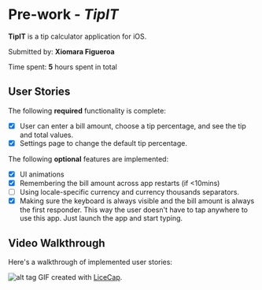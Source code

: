 # Pre-work - *TipIT*

**TipIT** is a tip calculator application for iOS.

Submitted by: **Xiomara Figueroa**

Time spent: **5** hours spent in total

## User Stories

The following **required** functionality is complete:

* [x] User can enter a bill amount, choose a tip percentage, and see the tip and total values.
* [x] Settings page to change the default tip percentage.

The following **optional** features are implemented:
* [x] UI animations
* [x] Remembering the bill amount across app restarts (if <10mins)
* [ ] Using locale-specific currency and currency thousands separators.
* [x] Making sure the keyboard is always visible and the bill amount is always the first responder. This way the user doesn't have to tap anywhere to use this app. Just launch the app and start typing.

## Video Walkthrough 

Here's a walkthrough of implemented user stories:

![alt tag](https://cloud.githubusercontent.com/assets/3449724/18612577/d965b62e-7d2b-11e6-94d6-fae5ea26cd21.gif)
GIF created with [LiceCap](http://www.cockos.com/licecap/).
